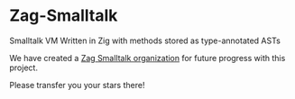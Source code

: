 # Zag-Smalltalk
Smalltalk VM Written in Zig with methods stored as type-annotated ASTs

We have created a [Zag Smalltalk organization](https://github.com/Zag-Smalltalk/Smalltalk) for future progress with this project.

Please transfer you your stars there!
